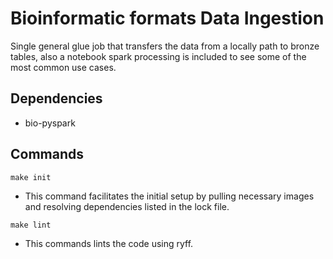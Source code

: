 # Bioinformatic formats Data Ingestion

Single general glue job that transfers the data from a locally path to bronze tables, also a notebook spark processing is included to see some of the most common use cases.

## Dependencies
 - bio-pyspark

## Commands

`make init`

- This command facilitates the initial setup by pulling necessary images and resolving dependencies listed in the lock file.


`make lint`

- This commands lints the code using ryff.
